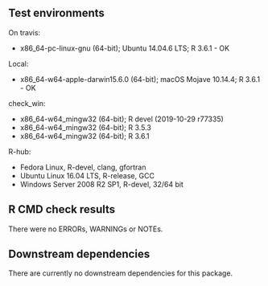 ## Test environments
On travis:
* x86_64-pc-linux-gnu (64-bit); Ubuntu 14.04.6 LTS;  R 3.6.1 - OK

Local:
 * x86_64-w64-apple-darwin15.6.0 (64-bit); macOS Mojave 10.14.4; R 3.6.1 - OK

check_win:
  * x86_64-w64_mingw32 (64-bit); R devel (2019-10-29 r77335)
  * x86_64-w64_mingw32 (64-bit); R 3.5.3
  * x86_64-w64_mingw32 (64-bit); R 3.6.1

R-hub:
 * Fedora Linux, R-devel, clang, gfortran
 * Ubuntu Linux 16.04 LTS, R-release, GCC
 * Windows Server 2008 R2 SP1, R-devel, 32/64 bit

## R CMD check results
There were no ERRORs, WARNINGs or NOTEs.
   
## Downstream dependencies
There are currently no downstream dependencies for this package.
